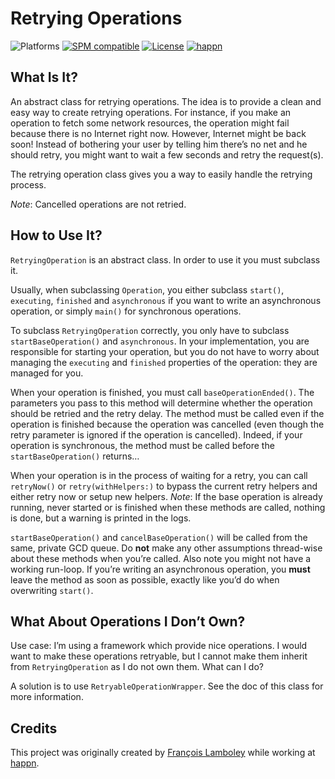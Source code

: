 # Retrying Operations
![Platforms](https://img.shields.io/badge/platform-macOS%20|%20iOS%20|%20tvOS%20|%20watchOS%20|%20Linux-lightgrey.svg?style=flat) [![SPM compatible](https://img.shields.io/badge/SPM-compatible-E05C43.svg?style=flat)](https://swift.org/package-manager/) [![License](https://img.shields.io/github/license/happn-app/RetryingOperation.svg)](License.txt) [![happn](https://img.shields.io/badge/from-happn-0087B4.svg?style=flat)](https://happn.com)

## What Is It?

An abstract class for retrying operations.
The idea is to provide a clean and easy way to create retrying operations.
For instance, if you make an operation to fetch some network resources,
the operation might fail because there is no Internet right now.
However, Internet might be back soon!
Instead of bothering your user by telling him there’s no net and he should retry,
you might want to wait a few seconds and retry the request(s).

The retrying operation class gives you a way to easily handle the retrying process.

_Note_: Cancelled operations are not retried.

## How to Use It?

`RetryingOperation` is an abstract class.
In order to use it you must subclass it.

Usually, when subclassing `Operation`, you either subclass `start()`, `executing`, `finished` and `asynchronous`
if you want to write an asynchronous operation, or simply `main()` for synchronous operations.

To subclass `RetryingOperation` correctly, you only have to subclass `startBaseOperation()` and `asynchronous`.
In your implementation, you are responsible for starting your operation,
but you do not have to worry about managing the `executing` and `finished` properties of the operation: they are managed for you.

When your operation is finished, you must call `baseOperationEnded()`.
The parameters you pass to this method will determine whether the operation should be retried and the retry delay.
The method must be called even if the operation is finished because the operation was cancelled
(even though the retry parameter is ignored if the operation is cancelled).
Indeed, if your operation is synchronous, the method must be called before the `startBaseOperation()` returns…

When your operation is in the process of waiting for a retry, you can call `retryNow()` or `retry(withHelpers:)`
to bypass the current retry helpers and either retry now or setup new helpers.
_Note_: If the base operation is already running, never started or is finished when these methods are called,
nothing is done, but a warning is printed in the logs.

`startBaseOperation()` and `cancelBaseOperation()` will be called from the same, private GCD queue.
Do **not** make any other assumptions thread-wise about these methods when you’re called.
Also note you might not have a working run-loop.
If you’re writing an asynchronous operation, you **must** leave the method as soon as possible,
exactly like you’d do when overwriting `start()`.

## What About Operations I Don’t Own?

Use case: I’m using a framework which provide nice operations.
I would want to make these operations retryable, but I cannot make them inherit from `RetryingOperation` as I do not own them.
What can I do?

A solution is to use `RetryableOperationWrapper`.
See the doc of this class for more information.

## Credits
This project was originally created by [François Lamboley](https://github.com/Frizlab) while working at [happn](https://happn.com).
